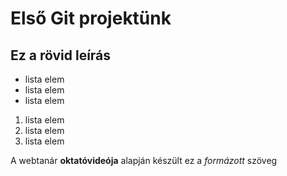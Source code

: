 # Első Git projektünk
## Ez a rövid leírás

- lista elem
- lista elem
- lista elem

1. lista elem
2. lista elem
3. lista elem

A webtanár **oktatóvideója** alapján készült ez a *formázott* szöveg
